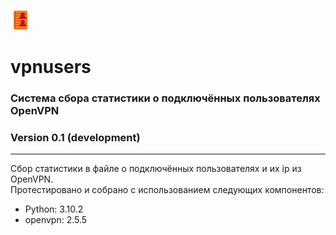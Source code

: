 ![Alt text](vpnusers.png?raw=true "Title")
# vpnusers
### Система сбора статистики о подключённых пользователях OpenVPN
### Version 0.1 (development)
<hr>
Сбор статистики в файле о подключённых пользователях и их ip из OpenVPN.
<br>
Протестировано и собрано с использованием следующих компонентов:
<ul>
  <li>Python: 3.10.2</li>
  <li>openvpn: 2.5.5</li>
 </ul>
